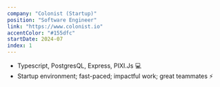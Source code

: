 ```yaml
---
company: "Colonist (Startup)"
position: "Software Engineer"
link: "https://www.colonist.io"
accentColor: "#155dfc"
startDate: 2024-07
index: 1
---
```


- Typescript, PostgresQL, Express, PIXI.Js 💻
- Startup environment; fast-paced; impactful work; great teammates ⚡
